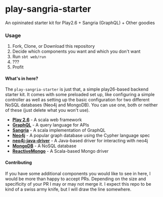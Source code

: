 # play-sangria-starter

An opininated starter kit for Play2.6 + Sangria (GraphQL) + Other goodies


### Usage

1) Fork, Clone, or Download this repository
2) Decide which components you want and which you don't want
3) Run `sbt web/run`
4) ???
5) Profit


#### What's in here?

The `play-sangria-starter` is just that, a simple play26-based backend starter kit. It comes with some preloaded set up, like configuring a simple controller as well as setting up the basic configuration for two different NoSQL databases (Neo4j and MongoDB). You can use one, both or neither of these (just delete what you won't use).

- [**Play 2.6**](https://www.playframework.com/) - A scala web framework
- [**GraphQL**](http://graphql.org/) - A query language for APIs
- [**Sangria**](http://sangria-graphql.org/) - A scala implementation of GraphQL
- [**Neo4j**](https://neo4j.com/) - A popular graph database using the Cypher language spec
- [**neo4j-java-driver**](https://github.com/neo4j/neo4j-java-driver) - A Java-based driver for interacting with neo4j
- [**MongoDB**](https://www.mongodb.com/) - A NoSQL database
- [**ReactiveMongo**](http://reactivemongo.org/) - A Scala-based Mongo driver

#### Contributing

If you have some additional components you would like to see in here, I would be more than happy to accept PRs. Depending on the size and specificity of your PR I may or may not merge it. I expect this repo to be kind of a swiss army knife, but I will draw the line somewhere.

